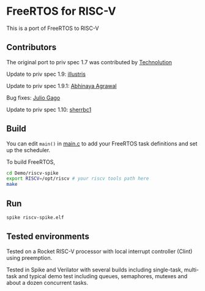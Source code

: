 # FreeRTOS for RISC-V

This is a port of FreeRTOS to RISC-V
## Contributors
The original port to priv spec 1.7 was contributed by [Technolution](https://interactive.freertos.org/hc/en-us/community/posts/210030246-32-bit-and-64-bit-RISC-V-using-GCC)

Update to priv spec 1.9: [illustris](https://github.com/illustris)

Update to priv spec 1.9.1: [Abhinaya Agrawal](https://bitbucket.org/casl/freertos-riscv-v191/src)

Bug fixes: [Julio Gago](https://github.com/julio-gago-metempsy)

Update to priv spec 1.10: [sherrbc1](https://github.com/sherrbc1)

## Build

You can edit `main()` in [main.c](Demo/riscv-spike/main.c) to add your FreeRTOS task definitions and set up the scheduler.

To build FreeRTOS,

```bash
cd Demo/riscv-spike
export RISCV=/opt/riscv # your riscv tools path here
make
```

## Run
```bash
spike riscv-spike.elf
```

## Tested environments

Tested on a Rocket RISC-V processor with local interrupt controller (Clint) using preemption.

Tested in Spike and Verilator with several builds including single-task, multi-task and typical demo test including queues, semaphores, mutexes and about a dozen concurrent tasks.

